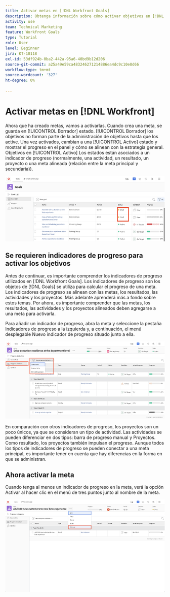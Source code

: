 ```yaml
---
title: Activar metas en [!DNL Workfront Goals]
description: Obtenga información sobre cómo activar objetivos en [!DNL Workfront Goals] una vez que los haya creado.
activity: use
team: Technical Marketing
feature: Workfront Goals
type: Tutorial
role: User
level: Beginner
jira: KT-10118
exl-id: 53df924b-0ba2-442a-95a6-40bd9b12d206
source-git-commit: a25a49e59ca483246271214886ea4dc9c10e8d66
workflow-type: tm+mt
source-wordcount: '327'
ht-degree: 0%

---
```


# Activar metas en [!DNL Workfront]

Ahora que ha creado metas, vamos a activarlas. Cuando crea una meta, se guarda en [!UICONTROL Borrador] estado. [!UICONTROL Borrador] los objetivos no forman parte de la administración de objetivos hasta que los active. Una vez activados, cambian a una [!UICONTROL Activo] estado y mostrar el progreso en el panel y cómo se alinean con la estrategia general. Objetivos en [!UICONTROL Activo] Los estados están asociados a un indicador de progreso (normalmente, una actividad, un resultado, un proyecto o una meta alineada (relación entre la meta principal y secundaria)).

![Captura de pantalla de un objetivo en Workfront Goals en estado de borrador](assets/04-workfront-goals-activate-goals.png)

## Se requieren indicadores de progreso para activar los objetivos

Antes de continuar, es importante comprender los indicadores de progreso utilizados en [!DNL Workfront Goals]. Los indicadores de progreso son los objetos de [!DNL Goals] se utiliza para calcular el progreso de una meta. Los indicadores de progreso se alinean con las metas, los resultados, las actividades y los proyectos. Más adelante aprenderá más a fondo sobre estos temas. Por ahora, es importante comprender que las metas, los resultados, las actividades y los proyectos alineados deben agregarse a una meta para activarla.

Para añadir un indicador de progreso, abra la meta y seleccione la pestaña Indicadores de progreso a la izquierda y, a continuación, el menú desplegable Nuevo indicador de progreso situado junto a ella.

![Captura de pantalla que muestra resultados, actividades y proyectos, así como indicadores de progreso de objetivos.](assets/05-workfront-goals-progress-indicators.png)

En comparación con otros indicadores de progreso, los proyectos son un poco únicos, ya que se consideran un tipo de actividad. Las actividades se pueden diferenciar en dos tipos: barra de progreso manual y Proyectos. Como resultado, los proyectos también impulsan el progreso. Aunque todos los tipos de indicadores de progreso se pueden conectar a una meta principal, es importante tener en cuenta que hay diferencias en la forma en que se administran.

## Ahora activar la meta

Cuando tenga al menos un indicador de progreso en la meta, verá la opción Activar al hacer clic en el menú de tres puntos junto al nombre de la meta.

![Captura de pantalla que muestra cómo activar un objetivo.](assets/activate-a-goal-with-a-result.png)
